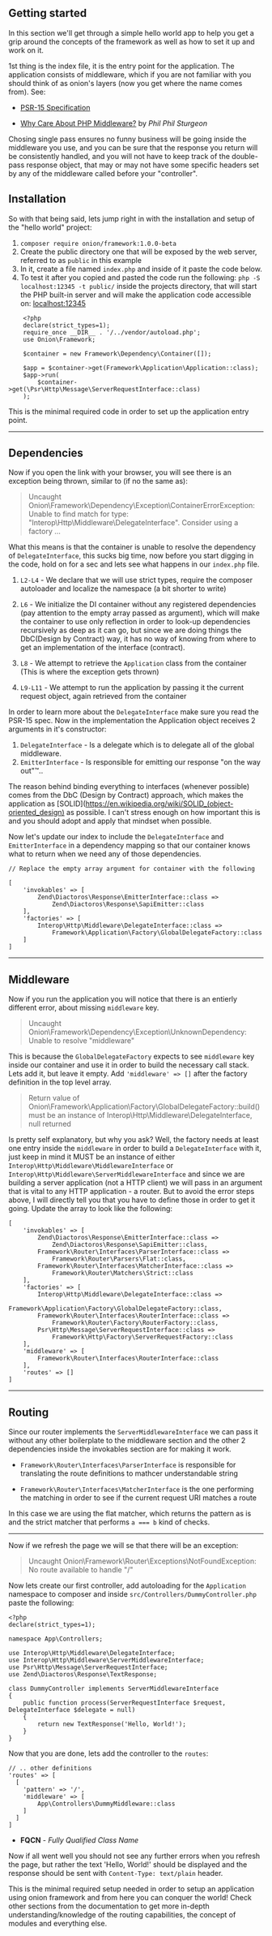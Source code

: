 ## Getting started

In this section we'll get through a simple hello world app to help you
get a grip around the concepts of the framework as well as how to
set it up and work on it.

1st thing is the index file, it is the entry point for the application.
The application consists of middleware, which if you are not familiar
with you should think of as onion's layers (now you get where the name
comes from). See:

 - [PSR-15 Specification](https://github.com/php-fig/fig-standards/tree/master/proposed/http-middleware)

 - [Why Care About PHP Middleware?](https://philsturgeon.uk/php/2016/05/31/why-care-about-php-middleware/) by *Phil Phil Sturgeon*

Chosing single pass ensures no funny business will be going inside the
middleware you use, and you can be sure that the response you return
will be consistently handled, and you will not have to keep track of
the double-pass response object, that may or may not have some specific
headers set by any of the middleware called before your "controller".

## Installation

So with that being said, lets jump right in with the installation
and setup of the "hello world" project:

1. `composer require onion/framework:1.0.0-beta`
2. Create the public directory one that will be exposed by the web
server, referred to as `public` in this example
3. In it, create a file named `index.php` and inside of it paste the
code below.
4. To test it after you copied and pasted the code run the following:
 `php -S localhost:12345 -t public/` inside the projects directory,
 that will start the PHP built-in server and will make the application
  code accessible on: [localhost:12345](http://localhost:12345)

```
    <?php
    declare(strict_types=1);
    require_once __DIR__ . '/../vendor/autoload.php';
    use Onion\Framework;

    $container = new Framework\Dependency\Container([]);

    $app = $container->get(Framework\Application\Application::class);
    $app->run(
        $container->get(\Psr\Http\Message\ServerRequestInterface::class)
    );
```

This is the minimal required code in order to set up the application
entry point.

---

## Dependencies

Now if you open the link with your browser, you will see there is an
exception being thrown, similar to (if no the same as):

> Uncaught Onion\Framework\Dependency\Exception\ContainerErrorException: Unable to find match for type: "Interop\Http\Middleware\DelegateInterface". Consider using a factory
> ...

What this means is that the container is unable to resolve the
dependency of `DelegateInterface`, this sucks big time, now before you
start digging in the code, hold on for a sec and lets see what happens
in our `index.php` file.

1. `L2-L4` - We declare that we will use strict types, require the
composer autoloader and localize the namespace (a bit shorter to write)

2. `L6` - We initialize the DI container without any registered
dependencies (pay attention to the empty array passed as argument),
which will make the container to use only reflection in order to look-up
dependencies recursively as deep as it can go, but since we are doing
things the DbC(Design by Contract) way, it has no way of knowing from
where to get an implementation of the interface (contract).

3. `L8` - We attempt to retrieve the `Application` class from the
container (This is where the exception gets thrown)

4. `L9-L11` - We attempt to run the application by passing it the
current request object, again retrieved from the container


In order to learn more about the `DelegateInterface` make sure you read
the PSR-15 spec. Now in the implementation the Application object
receives 2 arguments in it's constructor:

  1. `DelegateInterface` - Is a delegate which is to delegate all of
  the global middleware.
  2. `EmitterInterface` - Is responsible for emitting our response
  "on the way out"™..

The reason behind binding everything to interfaces (whenever possible)
comes from the DbC (Design by Contract) approach, which makes the
application as [SOLID](https://en.wikipedia.org/wiki/SOLID_(object-oriented_design)
as possible. I can't stress enough on how important this is and you
should adopt and apply that mindset when possible.

Now let's update our index to include the `DelegateInterface` and
`EmitterInterface` in a dependency mapping so that our container knows
what to return when we need any of those dependencies.

```
// Replace the empty array argument for container with the following

[
    'invokables' => [
        Zend\Diactoros\Response\EmitterInterface::class =>
            Zend\Diactoros\Response\SapiEmitter::class
    ],
    'factories' => [
        Interop\Http\Middleware\DelegateInterface::class =>
            Framework\Application\Factory\GlobalDelegateFactory::class
    ]
]
```

---

## Middleware

Now if you run the application you will notice that there is an entierly
different error, about missing `middleware` key.

> Uncaught Onion\Framework\Dependency\Exception\UnknownDependency: Unable to resolve "middleware"

This is because the `GlobalDelegateFactory` expects to see `middleware`
key inside our container and use it in order to build the necessary call
stack. Lets add it, but leave it empty. Add `'middleware' => []` after
the factory definition in the top level array.

> Return value of Onion\Framework\Application\Factory\GlobalDelegateFactory::build() must be an instance of Interop\Http\Middleware\DelegateInterface, null returned

Is pretty self explanatory, but why you ask? Well, the factory needs at
least one entry inside the `middleware` in order to build a
`DelegateInterface` with it, just keep in mind it MUST be an instance of
either `Interop\Http\Middleware\MiddlewareInterface` or
`Interop\Http\Middleware\ServerMiddlewareInterface` and since we are
building a server application (not a HTTP client) we will pass in an
argument that is vital to any HTTP application - a router.
But to avoid the error steps above, I will directly tell you that you
have to define those in order to get it going. Update the array to look
like the following:
```
[
    'invokables' => [
        Zend\Diactoros\Response\EmitterInterface::class =>
            Zend\Diactoros\Response\SapiEmitter::class,
        Framework\Router\Interfaces\ParserInterface::class =>
            Framework\Router\Parsers\Flat::class,
        Framework\Router\Interfaces\MatcherInterface::class =>
            Framework\Router\Matchers\Strict::class
    ],
    'factories' => [
        Interop\Http\Middleware\DelegateInterface::class =>
            Framework\Application\Factory\GlobalDelegateFactory::class,
        Framework\Router\Interfaces\RouterInterface::class =>
            Framework\Router\Factory\RouterFactory::class,
        Psr\Http\Message\ServerRequestInterface::class =>
            Framework\Http\Factory\ServerRequestFactory::class
    ],
    'middleware' => [
        Framework\Router\Interfaces\RouterInterface::class
    ],
    'routes' => []
]
```

---

## Routing

Since our router implements the `ServerMiddlewareInterface` we can pass
it without any other boilerplate to the middleware section and the
other 2 dependencies inside the invokables section are for making it
work.

 - `Framework\Router\Interfaces\ParserInterface` is responsible for
 translating the route definitions to mathcer understandable string

 - `Framework\Router\Interfaces\MatcherInterface` is the one performing
 the matching in order to see if the current request URI matches a route

In this case we are using the flat matcher, which returns the pattern as
is and the strict matcher that performs `a === b` kind of checks.

---

Now if we refresh the page we will se that there will be an exception:

> Uncaught Onion\Framework\Router\Exceptions\NotFoundException: No route available to handle "/"

Now lets create our first controller, add autoloading for the
`Application` namespace to composer and inside
`src/Controllers/DummyController.php` paste the following:
```
<?php
declare(strict_types=1);

namespace App\Controllers;

use Interop\Http\Middleware\DelegateInterface;
use Interop\Http\Middleware\ServerMiddlewareInterface;
use Psr\Http\Message\ServerRequestInterface;
use Zend\Diactoros\Response\TextResponse;

class DummyController implements ServerMiddlewareInterface
{
    public function process(ServerRequestInterface $request, DelegateInterface $delegate = null)
    {
        return new TextResponse('Hello, World!');
    }
}
```

Now that you are done, lets add the controller to the `routes`:
```
// .. other definitions
'routes' => [
  [
    'pattern' => '/',
    'middleware' => [
        App\Controllers\DummyMiddleware::class
    ]
  ]
]
```
 - **FQCN** - *Fully Qualified Class Name*


Now if all went well you should not see any further errors when you
refresh the page, but rather the text 'Hello, World!' should be
displayed and the response should be sent with
`Content-Type: text/plain` header.


This is the minimal required setup needed in order to setup an
application using onion framework and from here you can conquer the
world! Check other sections from the documentation to get more in-depth
understanding/knowledge of the routing capabilities, the concept of
modules and everything else.
